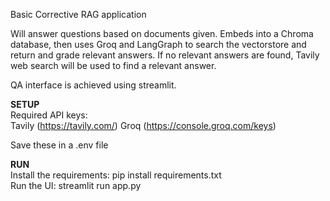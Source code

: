 Basic Corrective RAG application

Will answer questions based on documents given. Embeds into a Chroma database,
then uses Groq and LangGraph to search the vectorstore and return and grade relevant answers.
If no relevant answers are found, Tavily web search will be used to find a relevant answer. 

QA interface is achieved using streamlit.

**SETUP**<br/>
Required API keys:<br/>
Tavily (https://tavily.com/)
Groq (https://console.groq.com/keys)

Save these in a .env file

**RUN**<br/>
Install the requirements: pip install requirements.txt<br/>
Run the UI: streamlit run app.py


